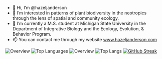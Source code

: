 - 👋 Hi, I’m @hazeljanderson
- 👀 I’m interested in patterns of plant biodiversity in the neotropics through the lens of spatial and community ecology.
- 🌱 I’m currently a M.S. student at Michigan State University in the Department of Integrative Biology and the Ecology, Evolution, & Behavior Program.
- 📫 You can contact me through my website www.hazeljanderson.com

![Overview](https://raw.githubusercontent.com/hazeljanderson/github-stats/blob/master/generated/overview.svg#gh-light-mode-only)
![Top Languages](https://raw.githubusercontent.com/hazeljanderson/github-stats/blob/master/generated/languages.svg#gh-light-mode-only)
![Overview](https://github-readme-stats.vercel.app/api?username=hazeljanderson&count_private=true\&rank_icon=percentile\&show_icons=true\&show=reviews,discussions_started,discussions_answered,prs_merged,prs_merged_percentage)
![Top Langs](https://github-readme-stats.vercel.app/api/top-langs/?username=hazeljanderson)
[![GitHub Streak](https://streak-stats.demolab.com/?user=hazeljanderson)](https://git.io/streak-stats)
